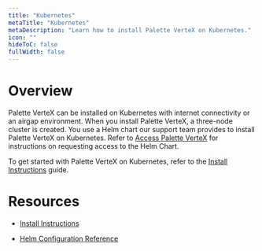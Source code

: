 ```yaml
---
title: "Kubernetes"
metaTitle: "Kubernetes"
metaDescription: "Learn how to install Palette VerteX on Kubernetes."
icon: ""
hideToC: false
fullWidth: false
---
```


# Overview

Palette VerteX can be installed on Kubernetes with internet connectivity or an airgap environment. When you install Palette VerteX, a three-node cluster is created. You use a Helm chart our support team provides to install Palette VerteX on Kubernetes. Refer to [Access Palette VerteX](/vertex#accesspalettevertex) for instructions on requesting access to the Helm Chart.


To get started with Palette VerteX on Kubernetes, refer to the [Install Instructions](/vertex/install-palette-vertex/install-on-kubernetes/install) guide.

# Resources

- [Install Instructions](/vertex/install-palette-vertex/install-on-kubernetes/install)


<!-- - [Airgap Install Instructions](/vertex/install-palette-vertex/install-on-kubernetes/install-airgap) -->


- [Helm Configuration Reference](/vertex/install-palette-vertex/install-on-kubernetes/vertex-helm-ref)
